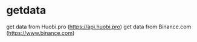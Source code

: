 # getdata

get data from Huobi.pro     (https://api.huobi.pro)
get data from Binance.com   (https://www.binance.com)

